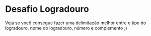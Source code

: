 # Desafio Logradouro
Veja se você consegue fazer uma delimitação melhor entre o tipo do logradouro, nome do logradouro, número e complemento ;)
